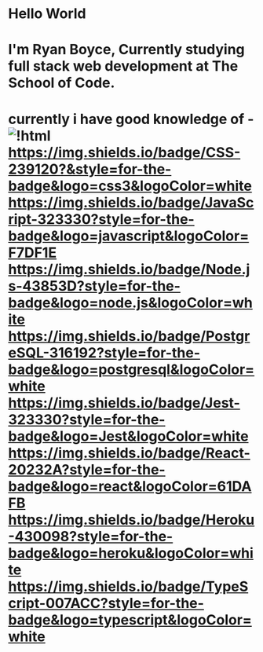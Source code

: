 # Hello World

# I'm Ryan Boyce, Currently studying full stack web development at The School of Code.

# currently i have good knowledge of - ![!html](https://img.shields.io/badge/HTML-239120?style=for-the-badge&logo=html5&logoColor=white) 	https://img.shields.io/badge/CSS-239120?&style=for-the-badge&logo=css3&logoColor=white https://img.shields.io/badge/JavaScript-323330?style=for-the-badge&logo=javascript&logoColor=F7DF1E https://img.shields.io/badge/Node.js-43853D?style=for-the-badge&logo=node.js&logoColor=white https://img.shields.io/badge/PostgreSQL-316192?style=for-the-badge&logo=postgresql&logoColor=white https://img.shields.io/badge/Jest-323330?style=for-the-badge&logo=Jest&logoColor=white https://img.shields.io/badge/React-20232A?style=for-the-badge&logo=react&logoColor=61DAFB https://img.shields.io/badge/Heroku-430098?style=for-the-badge&logo=heroku&logoColor=white https://img.shields.io/badge/TypeScript-007ACC?style=for-the-badge&logo=typescript&logoColor=white
